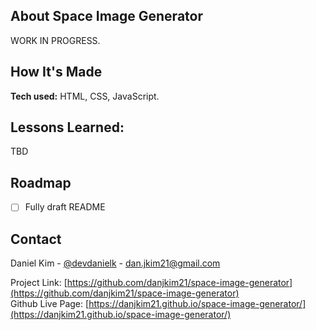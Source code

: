 ## About Space Image Generator

WORK IN PROGRESS.

## How It's Made

**Tech used:** HTML, CSS, JavaScript. <br>


## Lessons Learned:

TBD


## Roadmap

- [ ] Fully draft README


<!-- CONTACT -->
## Contact

Daniel Kim - [@devdanielk](https://twitter.com/devdanielk) - dan.jkim21@gmail.com

Project Link: [https://github.com/danjkim21/space-image-generator](https://github.com/danjkim21/space-image-generator) 
<br>
Github Live Page: [https://danjkim21.github.io/space-image-generator/](https://danjkim21.github.io/space-image-generator/)